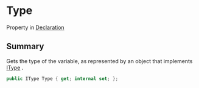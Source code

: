 # Type

Property in [Declaration](yarn.compiler.declaration.md)

## Summary

Gets the type of the variable, as represented by an object that implements [IType](yarn.itype.md) .

```csharp
public IType Type { get; internal set; };
```
